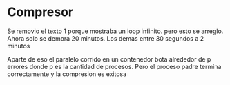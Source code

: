 # Compresor
Se removio el texto 1 porque mostraba un loop infinito. pero esto se arreglo.
Ahora solo se demora 20 minutos. 
Los demas entre 30 segundos a 2 minutos

Aparte de eso el paralelo corrido en un contenedor bota alrededor de p errores donde p es la cantidad de procesos. Pero el proceso padre termina correctamente y la compresion es exitosa
